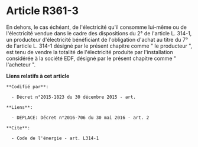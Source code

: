 # Article R361-3

En dehors, le cas échéant, de l'électricité qu'il consomme lui-même ou de l'électricité vendue dans le cadre des dispositions
du 2° de l'article L. 314-1, un producteur d'électricité bénéficiant de l'obligation d'achat au titre du 7° de l'article L.
314-1 désigné par le présent chapitre comme " le producteur ", est tenu de vendre la totalité de l'électricité produite par
l'installation considérée à la société EDF, désigné par le présent chapitre comme " l'acheteur ".

**Liens relatifs à cet article**

	**Codifié par**:

	  - Décret n°2015-1823 du 30 décembre 2015 - art.

	**Liens**:

	  - DEPLACE: Décret n°2016-706 du 30 mai 2016 - art. 2

	**Cite**:

	  - Code de l'énergie - art. L314-1
